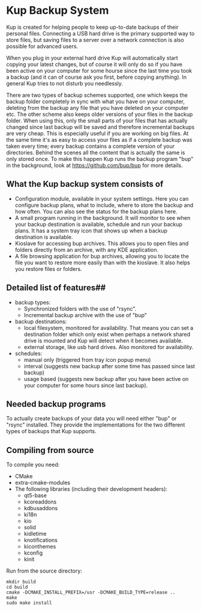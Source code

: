 # Kup Backup System #

Kup is created for helping people to keep up-to-date backups of their personal files. Connecting a USB hard drive is the primary supported way to store files, but saving files to a server over a network connection is also possible for advanced users.

When you plug in your external hard drive Kup will automatically start copying your latest changes, but of course it will only do so if you have been active on your computer for some hourse since the last time you took a backup (and it can of course ask you first, before copying anything). 
In general Kup tries to not disturb you needlessly.

There are two types of backup schemes supported, one which keeps the backup folder completely in sync with what you have on your computer, deleting from the backup any file that you have deleted on your computer etc. The other scheme also keeps older versions of your files in the backup folder. When using this, only the small parts of your files that has actually changed since last backup will be saved and therefore incremental backups are very cheap. This is especially useful if you are working on big files. At the same time it's as easy to access your files as if a complete backup was taken every time; every backup contains a complete version of your directories. Behind the scenes all the content that is actually the same is only stored once. To make this happen Kup runs the backup program "bup" in the background, look at https://github.com/bup/bup for more details.

## What the Kup backup system consists of ##
- Configuration module, available in your system settings. Here you can configure backup plans, what to include, where to store the backup and how often. You can also see the status for the backup plans here.
- A small program running in the background. It will monitor to see when your backup destination is available, schedule and run your backup plans. It has a system tray icon that shows up when a backup destination is available.
- Kioslave for accessing bup archives. This allows you to open files and folders directly from an archive, with any KDE application.
- A file browsing application for bup archives, allowing you to locate the file you want to restore more easily than with the kioslave. It also helps you restore files or folders.

## Detailed list of features##
- backup types:
  - Synchronized folders with the use of "rsync".
  - Incremental backup archive with the use of "bup"
- backup destinations:
  - local filesystem, monitored for availability. That means you can set a destination folder which only exist when perhaps a network shared drive is mounted and Kup will detect when it becomes available.
  - external storage, like usb hard drives. Also monitored for availability.
- schedules:
  - manual only (triggered from tray icon popup menu)
  - interval (suggests new backup after some time has passed since last backup)
  - usage based (suggests new backup after you have been active on your computer for some hours since last backup).

## Needed backup programs ##

To actually create backups of your data you will need either "bup" or "rsync" installed. They
provide the implementations for the two different types of backups that Kup supports.

## Compiling from source ##
To compile you need:
- CMake
- extra-cmake-modules
- The following libraries (including their development headers):
  - qt5-base
  - kcoreaddons
  - kdbusaddons
  - ki18n
  - kio
  - solid
  - kidletime
  - knotifications
  - kiconthemes
  - kconfig
  - kinit

Run from the source directory:
```
mkdir build
cd build
cmake -DCMAKE_INSTALL_PREFIX=/usr -DCMAKE_BUILD_TYPE=release ..
make
sudo make install
```
